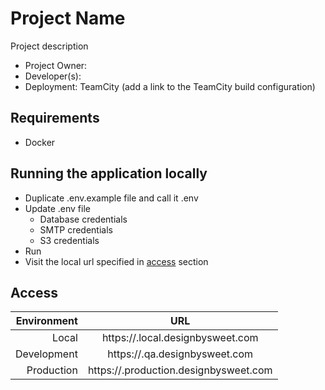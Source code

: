 # Project Name

Project description

* Project Owner:
* Developer(s): 
* Deployment: TeamCity (add a link to the TeamCity build configuration)

## Requirements
* Docker

## Running the application locally

* Duplicate .env.example file and call it .env
* Update .env file
    * Database credentials
    * SMTP credentials
    * S3 credentials
* Run <dev env start command>
* Visit the local url specified in [access](#access) section  

## Access

| Environment  | URL                                         |
|-------------:|:-------------------------------------------:|
| Local        | https://<project>.local.designbysweet.com      |
| Development  | https://<project>.qa.designbysweet.com         |
| Production   | https://<project>.production.designbysweet.com |

